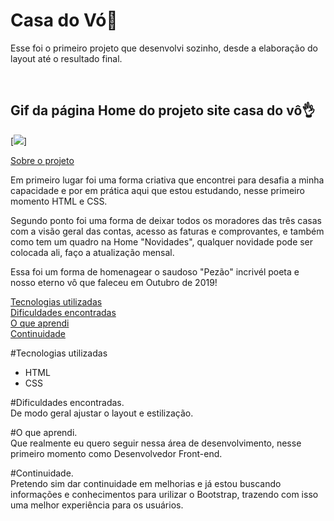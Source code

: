 # Casa do Vó🚀

Esse foi o primeiro projeto que desenvolvi sozinho, desde a elaboração do layout até o resultado final. 

<br>

## Gif da página Home do projeto site casa do vô👌

[<img src="/src/imagens/casa-do-vo.gif">]

[Sobre o projeto](#sobre-o-projeto)

Em primeiro lugar foi uma forma criativa que encontrei para desafia a minha capacidade e por em prática aqui que estou estudando, nesse primeiro momento HTML e CSS. <br>

Segundo ponto foi uma forma de deixar todos os moradores das três casas com a visão geral das contas, acesso as faturas e comprovantes, e também como tem um quadro na Home "Novidades", qualquer novidade pode ser colocada ali, faço a atualização mensal.<br>

Essa foi um forma de homenagear o saudoso "Pezão" incrivél poeta e nosso eterno vô que faleceu em Outubro de 2019!

[Tecnologias utilizadas](#tecnologias-utilizdas.)<br>
[Dificuldades encontradas](#dificuldades-encontradas.)<br>
[O que aprendi](#o-que-aprendi.)<br>
[Continuidade](#continuidade.)<br>

#Tecnologias utilizadas
- HTML
- CSS

#Dificuldades encontradas.<br>
De modo geral ajustar o layout e estilização.

#O que aprendi.<br>
Que realmente eu quero seguir nessa área de desenvolvimento, nesse primeiro momento como Desenvolvedor Front-end.

#Continuidade.<br>
Pretendo sim dar continuidade em melhorias e já estou buscando informações e conhecimentos para urilizar o Bootstrap, trazendo com isso uma melhor experiência para os usuários.



  

